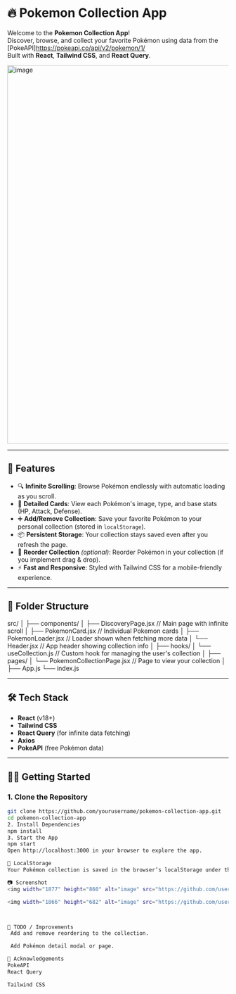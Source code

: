 # 🔥 Pokemon Collection App

Welcome to the **Pokemon Collection App**!  
Discover, browse, and collect your favorite Pokémon using data from the [PokeAPI]https://pokeapi.co/api/v2/pokemon/1/  
Built with **React**, **Tailwind CSS**, and **React Query**.

<img width="1877" height="860" alt="image" src="https://github.com/user-attachments/assets/da9c5cf0-756a-451d-a002-7a18efab8f63" />


---

## 🚀 Features

- 🔍 **Infinite Scrolling**: Browse Pokémon endlessly with automatic loading as you scroll.
- 🧩 **Detailed Cards**: View each Pokémon's image, type, and base stats (HP, Attack, Defense).
- ➕ **Add/Remove Collection**: Save your favorite Pokémon to your personal collection (stored in `localStorage`).
- 📦 **Persistent Storage**: Your collection stays saved even after you refresh the page.
- 🔄 **Reorder Collection** *(optional)*: Reorder Pokémon in your collection (if you implement drag & drop).
- ⚡ **Fast and Responsive**: Styled with Tailwind CSS for a mobile-friendly experience.

---

## 📁 Folder Structure

src/
│
├── components/
│ ├── DiscoveryPage.jsx // Main page with infinite scroll
│ ├── PokemonCard.jsx // Individual Pokemon cards
│ ├── PokemonLoader.jsx // Loader shown when fetching more data
│ └── Header.jsx // App header showing collection info
│
├── hooks/
│ └── useCollection.js // Custom hook for managing the user's collection
│
├── pages/
│ └── PokemonCollectionPage.jsx //  Page to view your collection
│
├── App.js
└── index.js



---

## 🛠️ Tech Stack

- **React** (v18+)
- **Tailwind CSS**
- **React Query** (for infinite data fetching)
- **Axios**
- **PokeAPI** (free Pokémon data)

---

## 🧑‍💻 Getting Started

### 1. Clone the Repository

```bash
git clone https://github.com/yourusername/pokemon-collection-app.git
cd pokemon-collection-app
2. Install Dependencies
npm install
3. Start the App
npm start
Open http://localhost:3000 in your browser to explore the app.

💾 LocalStorage
Your Pokémon collection is saved in the browser’s localStorage under the key:

📷 Screenshot
<img width="1877" height="860" alt="image" src="https://github.com/user-attachments/assets/1609c8e2-d4ac-47a1-bf4e-200bc974cf83" />

<img width="1866" height="682" alt="image" src="https://github.com/user-attachments/assets/d0ca5cf7-9ee6-48e5-85c9-1f1816e4410a" />



📌 TODO / Improvements
 Add and remove reordering to the collection.

 Add Pokémon detail modal or page.

🙌 Acknowledgements
PokeAPI
React Query

Tailwind CSS

